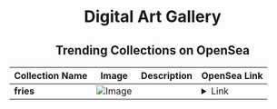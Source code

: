 <div align="center">

# Digital Art Gallery

## Trending Collections on OpenSea

| Collection Name                       | Image                                                                                     | Description                       | OpenSea Link                                                                                          |
|---------------------------------------|-------------------------------------------------------------------------------------------|-----------------------------------|--------------------------------------------------------------------------------------------------------|
| **fries** | ![Image](https://i.seadn.io/s/raw/files/fe226395ca76bb5b32332ef49c3dd73b.png?w=500&auto=format?w=200&auto=format) |  | <details><summary>Link</summary>[fries](https://opensea.io/collection/fries-5)</details> |

</div>